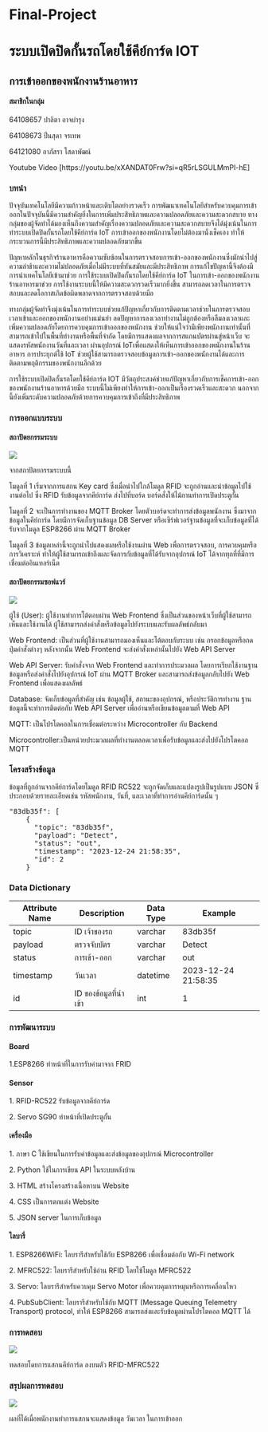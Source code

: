 # Final-Project
<h1>ระบบเปิดปิดกั้นรถโดยใช้คีย์การ์ด IOT </h1>
<h2>การเข้าออกของพนักงานร้านอาหาร</h2>
<h4>สมาชิกในกลุ่ม</h4>
<p>64108657 ปาลิตา อาจบำรุง</p> 
<p>64108673 ปิ่นสุดา จรเทพ</p> 
<p>64121080 อาภัสรา โสดาพัฒน์</p> 
Youtube Video [https://youtu.be/xXANDAT0Frw?si=qR5rLSGULMmPI-hE]
<h3>บทนำ</h3>
<p>ปัจจุบันเทคโนโลยีมีความก้าวหน้าและเติบโตอย่างรวดเร็ว การพัฒนาเทคโนโลยีสำหรับควบคุมการเข้าออกในปัจจุบันนี้มีความสำคัญยิ่งในการเพิ่มประสิทธิภาพและความปลอดภัยและความสะดวกสบาย ทางกลุ่มของผู้จัดทำได้มองเห็นถึงความสำคัญเรื่องความปลอดภัยและความสะดวกสบายจึงได้มุ่งเน้นในการทำระบบเปิดปิดกั้นรถโดยใช้คีย์การ์ด IoT การเข้าออกของพนักงานโดยไม่ต้องมานั่งเช็คเอง ทำให้กระบวนการนี้มีประสิทธิภาพและความปลอดภัยมากขึ้น</p>
<p>ปัญหาหลักในธุรกิจร้านอาหารคือความซับซ้อนในการตรวจสอบการเข้า-ออกของพนักงานซึ่งมักนำไปสู่ความล่าช้าและความไม่ปลอดภัยเมื่อไม่มีระบบที่ทันสมัยและมีประสิทธิภาพ การแก้ไขปัญหานี้จึงต้องมีการนำเทคโนโลยีเข้ามาช่วย การใช้ระบบเปิดปิดกั้นรถโดยใช้คีย์การ์ด IoT ในการเข้า-ออกของพนักงานร้านอาหารมาช่วย การใช้งานระบบนี้ให้มีความสะดวกรวดเร็วมากยิ่งขึ้น สามารถลดเวลาในการตรวจสอบและลดโอกาสเกิดข้อผิดพลาดจากการตรวจสอบด้วยมือ</p>
<p>ทางกลุ่มผู้จัดทำจึงมุ่งเน้นในการทำระบบช่วยแก้ปัญหาเกี่ยวกับการติดตามเวลาช่วยในการตรวจสอบเวลาเข้าและออกของพนักงานอย่างแม่นยำ ลดปัญหาการลงเวลาทำงานไม่ถูกต้องหรือลืมลงเวลาและเพิ่มความปลอดภัยโดยการควบคุมการเข้าออกของพนักงาน ช่วยให้แน่ใจว่ามีเพียงพนักงานเท่านั้นที่สามารถเข้าไปในพื้นที่ทำงานหรือพื้นที่จำกัด โดยมีการแสดงผลจากการสแกนบัตรผ่านสู่หน้าเว็บ จะแสดงรหัสพนักงานวันที่และเวลา ผ่านอุปกรณ์ IoTเพื่อแสดงให้เห็นการเข้าออกของพนักงานในร้านอาหาร การประยุกต์ใช้ IoT ช่วยผู้ใช้สามารถตรวจสอบข้อมูลการเข้า-ออกของพนักงานได้และการติดตามพฤติกรรมของพนักงานอีกด้วย</p>
<p>การใช้ระบบเปิดปิดกั้นรถโดยใช้คีย์การ์ด IOT มีวัตถุประสงค์ช่วยแก้ปัญหาเกี่ยวกับการเช็คการเข้า-ออกของพนักงานร้านอาหารด้วยมือ ระบบนี้ไม่เพียงทำให้การเข้า-ออกเป็นเรื่องรวดเร็วและสะดวก นอกจากนี้ยังเพิ่มระดับความปลอดภัยด้วยการควบคุมการเข้าถึงที่มีประสิทธิภาพ</p>
<h3>การออกแบบระบบ</h3>
<h4>สถาปัตยกรรมระบบ</h4>
<img src=https://github.com/ffixxpp/Final-Project/blob/main/%E0%B8%AA%E0%B8%96%E0%B8%B2%E0%B8%9B%E0%B8%B1%E0%B8%95%E0%B8%A2%E0%B8%81%E0%B8%A3%E0%B8%A3%E0%B8%A1%E0%B8%A3%E0%B8%B0%E0%B8%9A%E0%B8%9A.png>
<p>จากสถาปัตยกรรมระบบนี้ </p>
<p>โมดูลที่ 1 เริ่มจากการแสกน Key card ซึ่งเมื่อนำไปใกล้โมดูล RFID จะถูกอ่านและนำข้อมูลไปใช้งานต่อไป  ซึ่ง RFID รับข้อมูลจากคีย์การ์ด ส่งไปที่บอร์ด บอร์ดสั่งให้ไม้กานทำการเปิดประตูกั้น </p>
<p>โมดูลที่ 2 จะเป็นการทำงานของ MQTT Broker โดยตัวบอร์ดจะทำการส่งข้อมูลพนักงาน ซึ่งมาจากข้อมูลในคีย์การ์ด โดยมีการจัดเก็บฐานข้อมูล DB Server หรือเซิร์ฟเวอร์ฐานข้อมูลที่จะเก็บข้อมูลที่ได้รับจากโมดูล ESP8266 ผ่าน MQTT Broker</p>
<p>โมดูลที่ 3 ข้อมูลเหล่านี้จะถูกนำไปแสดงผลหรือใช้งานผ่าน Web เพื่อการตรวจสอบ, การควบคุมหรือการวิเคราะห์ ทำให้ผู้ใช้สามารถเข้าถึงและจัดการกับข้อมูลที่ได้รับจากอุปกรณ์ IoT ได้จากทุกที่ที่มีการเชื่อมต่ออินเทอร์เน็ต</p>
<h4>สถาปัตยกรรมซอฟแวร์</h4>
<img src=https://github.com/ffixxpp/Final-Project/blob/main/%E0%B8%AA%E0%B8%96%E0%B8%B2%E0%B8%9B%E0%B8%B1%E0%B8%95%E0%B8%A2%E0%B8%81%E0%B8%A3%E0%B8%A3%E0%B8%A1%E0%B8%8B%E0%B8%AD%E0%B8%9F%E0%B9%81%E0%B8%A7%E0%B8%A3%E0%B9%8C.png>
<p>ผู้ใช้ (User): ผู้ใช้งานทำการโต้ตอบผ่าน Web Frontend ซึ่งเป็นส่วนของหน้าเว็บที่ผู้ใช้สามารถเห็นและใช้งานได้ ผู้ใช้สามารถส่งคำสั่งหรือข้อมูลไปยังระบบและรับผลลัพธ์กลับมา</p>
<p>Web Frontend: เป็นส่วนที่ผู้ใช้งานสามารถมองเห็นและโต้ตอบกับระบบ เช่น กรอกข้อมูลหรือกดปุ่มคำสั่งต่างๆ หลังจากนั้น Web Frontend จะส่งคำสั่งเหล่านั้นไปยัง Web API Server</p>
<p>Web API Server: รับคำสั่งจาก Web Frontend และทำการประมวลผล โดยการเรียกใช้งานฐานข้อมูลหรือส่งคำสั่งไปยังอุปกรณ์ IoT ผ่าน MQTT Broker และสามารถส่งข้อมูลกลับไปยัง Web Frontend เพื่อแสดงผลลัพธ์</p>
<p>Database: จัดเก็บข้อมูลที่สำคัญ เช่น ข้อมูลผู้ใช้, สถานะของอุปกรณ์, หรือประวัติการทำงาน ฐานข้อมูลนี้จะทำการติดต่อกับ Web API Server เพื่ออ่านหรือเขียนข้อมูลตามที่ Web API</p>
<p>MQTT: เป็นโปรโตคอลในการเชื่อมต่อระหว่าง Microcontroller กับ Backend</p>
<p>Microcontroller:เป็นหน่วยประมวลผลที่ทำงานตลอดเวลาเพื่อรับข้อมูลและส่งไปยังโปรโตคอล MQTT</p>
    
<h3>โครงสร้างข้อมูล</h3>
<p>ข้อมูลที่ถูกอ่านจากคีย์การ์ดโดยโมดูล RFID RC522 จะถูกจัดเก็บและแปลงรูปเป็นรูปแบบ JSON ซึ่ประกอบด้วยรายละเอียดเช่น รหัสพนักงาน, วันที่, และเวลาที่ทำการอ่านคีย์การ์ดนั้น ๆ</p>
<pre>
"83db35f": [
    {
      "topic": "83db35f",
      "payload": "Detect",
      "status": "out",
      "timestamp": "2023-12-24 21:58:35",
      "id": 2
    }
</pre>
<h3>Data Dictionary</h3>

| Attribute Name | Description      | Data Type | Example             |
|----------------|------------------|-----------|---------------------|
| topic          | ID เจ้าของรถ      | varchar   | 83db35f             |
| payload        | ตรวจจับบัตร        | varchar   | Detect              |
| status         | การเข้า-ออก       | varchar   | out                 |
| timestamp      | วันเวลา           | datetime  | 2023-12-24 21:58:35 |
| id             | ID ของข้อมูลที่นำเข้า | int       | 1                   |

<h3>การพัฒนาระบบ</h3>
<h4>Board</h4>
<p>1.ESP8266 ทำหน้าที่ในการรับค่ามาจาก FRID </p>
<h4>Sensor</h4>
<p>1.	RFID-RC522 รับข้อมูลจากคีย์การ์ด </p>
<p>2.	Servo SG90 ทำหน้าที่เปิดประตูกั้น</p>
<h4>เครื่องมือ</h4>
<p>1.	ภาษา C ใช้เขียนในการรับค่าข้อมูลและส่งข้อมูลของอุปกรณ์ Microcontroller </p>
<p>2.	Python ใช้ในการเขียน API ในระบบหลังบ้าน </p>
<p>3.	HTML สร้างโครงสร้างเนื้อหาบน Website</p>
<p>4.	CSS  เป็นการตกแต่ง Website</p>
<p>5.	JSON server ในการเก็บข้อมูล</p>
<h4>ไลบารี่</h4>
<p>1. ESP8266WiFi: ไลบรารีสำหรับใช้กับ ESP8266 เพื่อเชื่อมต่อกับ Wi-Fi network</p>
<p>2. MFRC522: ไลบรารีสำหรับใช้อ่าน RFID โดยใช้โมดูล MFRC522</p>
<p>3. Servo: ไลบรารีสำหรับควบคุม Servo Motor เพื่อควบคุมการหมุนหรือการเคลื่อนไหว</p>
<p>4. PubSubClient: ไลบรารีสำหรับใช้กับ MQTT (Message Queuing Telemetry Transport) protocol, ทำให้ ESP8266 สามารถส่งและรับข้อมูลผ่านโปรโตคอล MQTT ได้</p>
<h3>การทดสอบ</h3>
<img src=https://github.com/ffixxpp/Final-Project/blob/main/testcase.jpg>
<p>ทดสอบโดยการแสกนคีย์การ์ด ลงบนตัว RFID-MFRC522</p>
<h3>สรุปผลการทดสอบ</h3>
<img src=https://github.com/ffixxpp/Final-Project/blob/main/testcass.png>
<p>ผลที่ได้เมื่อพนักงานทำการแสกนจะแสดงข้อมูล วันเวลา ในการเข้าออก</p>


















